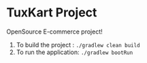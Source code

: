 TuxKart Project
===============

OpenSource E-commerce project!

1. To build the project :  `./gradlew clean build`
2. To run the application: `./gradlew bootRun`
